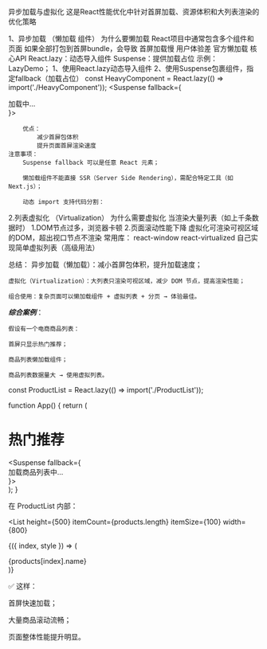 异步加载与虚拟化
    这是React性能优化中针对首屏加载、资源体积和大列表渲染的优化策略

1、异步加载 （懒加载 组件）
    为什么要懒加载
        React项目中通常包含多个组件和页面
        如果全部打包到首屏bundle，会导致
            首屏加载慢
            用户体验差
    官方懒加载
        核心API
            React.lazy：动态导入组件
            Suspense：提供加载占位
        示例： LazyDemo；
            1、使用React.lazy动态导入组件
            2、使用Suspense包裹组件，指定fallback（加载占位）
            const HeavyComponent = React.lazy(() => import('./HeavyComponent'));
            <Suspense fallback={<div>加载中...</div>}>
                    <HeavyComponent />
            </Suspense>         
        
        优点：
            减少首屏包体积
            提升页面首屏渲染速度
    注意事项：
        Suspense fallback 可以是任意 React 元素；

        懒加载组件不能直接 SSR（Server Side Rendering），需配合特定工具（如 Next.js）；

        动态 import 支持代码分割：

2.列表虚拟化 （Virtualization）
    为什么需要虚拟化
        当渲染大量列表（如上千条数据时）
            1.DOM节点过多，浏览器卡顿
            2.页面滚动性能下降
        虚拟化可渲染可视区域的DOM，超出视口节点不渲染
    常用库：
        react-window
        react-virtualized
        自己实现简单虚拟列表（高级用法）

总结：
    异步加载（懒加载）：减小首屏包体积，提升加载速度；

    虚拟化（Virtualization）：大列表只渲染可视区域，减少 DOM 节点，提高渲染性能；

    组合使用：复杂页面可以懒加载组件 + 虚拟列表 + 分页 → 体验最佳。


*****综合案例*****：

    假设有一个电商商品列表：

    首屏只显示热门推荐；

    商品列表懒加载组件；

    商品列表数据量大 → 使用虚拟列表。

const ProductList = React.lazy(() => import('./ProductList'));

function App() {
  return (
    <div>
      <h1>热门推荐</h1>
      <Suspense fallback={<div>加载商品列表中...</div>}>
        <ProductList />
      </Suspense>
    </div>
  );
}


在 ProductList 内部：

<List
  height={500}
  itemCount={products.length}
  itemSize={100}
  width={800}
>
  {({ index, style }) => (
    <div style={style}>{products[index].name}</div>
  )}
</List>


✅ 这样：

首屏快速加载；

大量商品滚动流畅；

页面整体性能提升明显。